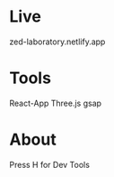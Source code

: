 # Live

zed-laboratory.netlify.app

# Tools

React-App
Three.js
gsap

# About
Press H for Dev Tools

 <!-- const [object, setObject] = useState({
	mirror: {},
	leftDoor: {},
	rightDoor: {},
	btnGreen: {},
	btnBlue: {},
	btnRed: {},
	btnLeft: {},
	btnRight: {},
	beforePowerBtns: {},
	shell: {},
	btnMaterial: {},
	grid: {},
	dome: {},
	btns: {},
  });

  let {
	mirror = object.mirror,
	leftDoor = object.leftDoor,
	rightDoor = object.rightDoor,
	btnGreen = object.btnGreen,
	btnBlue = object.btnBlue,
	btnRed = object.btnRed,
	btnLeft = object.btnLeft,
	btnRight = object.btnRight,
	beforePowerBtns = object.beforePowerBtns,
	shell = object.shell,
	btnMaterial = object.btnMaterial,
	grid = object.grid,
	dome = object.dome,
	btns = object.btns,
	} = object; -->